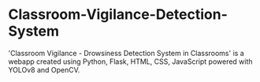 # Classroom-Vigilance-Detection-System
'Classroom Vigilance - Drowsiness Detection System in Classrooms' is a webapp created using Python, Flask, HTML, CSS, JavaScript powered with YOLOv8 and OpenCV. 
